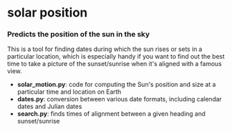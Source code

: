 # solar position
### Predicts the position of the sun in the sky

This is a tool for finding dates during which the sun rises or sets in a particular location, which is especially handy if you want to find out the best time to take a picture of the sunset/sunrise when it's aligned with a famous view.

- __solar_motion.py__: code for computing the Sun's position and size at a particular time and location on Earth 
- __dates.py__: conversion between various date formats, including calendar dates and Julian dates
- __search.py__: finds times of alignment between a given heading and sunset/sunrise

